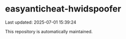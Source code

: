 # easyanticheat-hwidspoofer

Last updated: 2025-07-01 15:39:24

This repository is automatically maintained.
